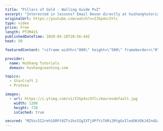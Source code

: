 ```yaml
---
title: "Pillars of Gold - Walling Guide PvZ"
excerpt: "Interested in lessons? Email Devon directly at hushangtutorials@outlook.com ------------------------------------------------------------------------------------------------------- Want to support HuShang Tutorials directly? Patreon is a website where you can contribute a monthly donation that will help"
originalUrl: https://youtube.com/watch?v=I3Sp4sc5Ylc
type: video
price: Free
length: PT3M41S
publishedDateTime: 2020-05-28T20:56:44Z
heat: 50

featuredContent: "<iframe width=\"800\" height=\"500\" frameborder=\"0\" src=\"https://www.youtube.com/embed/I3Sp4sc5Ylc\" allow=\"accelerometer; autoplay; encrypted-media; gyroscope; picture-in-picture\" allowfullscreen></iframe>"

provider:
  name: HuShang Tutorials
  domain: hushangcoaching.com

topics:
  - StarCraft 2
  - Protoss

images:
  - url: https://i.ytimg.com/vi/I3Sp4sc5Ylc/maxresdefault.jpg
    width: 1280
    height: 720
    isCached: true

secured: "MZVzcSI2reh1GRFt0ZTs1hs5IgIXTjXPfYzTdRi2RtgGxIledUKVOkJdIn4GainVYfSIMSY6X+Roslp0JYwxSfs4qxwnHASf6C1KwhPxiUAcr8Ej3Kmo/OgHN1RwGfKJEOTTZ7JAhynNDeWCbEJZHrMYWf6XvOD2tnq+5oX8wg6OoKoIcJm5N8Dj9E7o1eu1V0/QWVW3NGWTKJBWsNpjh5sI943Db9n/jqCAgTGwureDYzGIseKOKBaORSFRErUqr4m+3DhRhRoqAu9R7OWXj+XgiEGQbqUw6Y9DfTOlfH7ZYIAedX2X2+en6ig2cvYDoW5O441MAdNaRRN147u9wB62St6tbGfDxTD0NHEysM7/D+0mmTF0fJfIV1NXLBms1W5P5URRjG3Igqp+n0/kJ8+cHcp0Y4cXZ/nceBnXz80=;NhuwgERIYILY6FvMlTk5QA=="
---
```


